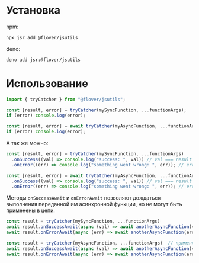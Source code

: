 # Установка

npm:

```sh
npx jsr add @flover/jsutils
```

deno:

```sh
deno add jsr:@flover/jsutils
```

# Использование

```javascript
import { tryCatcher } from "@flover/jsutils";

const [result, error] = tryCatcher(mySyncFunction, ...functionArgs);
if (error) console.log(error);

const [result, error] = await tryCatcher(myAsyncFunction, ...functionArgs);
if (error) console.log(error);
```

А так же можно:

```javascript
const [result, error] = tryCatcher(mySyncFunction, ...functionArgs)
  .onSuccess((val) => console.log("success: ", val)) // val === result
  .onError((err) => console.log("something went wrong: ", err)); // err === error

const [result, error] = await tryCatcher(myAsyncFunction, ...functionArgs)
  .onSuccess((val) => console.log("success: ", val)) // val === result
  .onError((err) => console.log("something went wrong: ", err)); // err === error
```

Методы `onSuccessAwait` и `onErrorAwait` позволяют дождаться выполнения переданной им асинхронной функции, но не могут быть применены в цепи:

```javascript
const result = tryCatcher(mySyncFunction, ...functionArgs)
await result.onSuccessAwait(async (val) => await anotherAsyncFunction(val))
await result.onErrorAwait(async (err) => await anotherAsyncFunction(err))

const result = tryCatcher(myAsyncFunction, ...functionArgs)  // применяем без await, если кортеж не нужен
await result.onSuccessAwait(async (val) => await anotherAsyncFunction(val))
await result.onErrorAwait(async (err) => await anotherAsyncFunction(err))
```